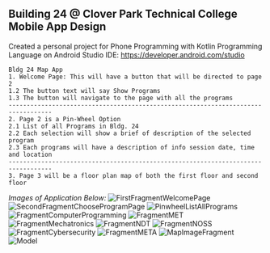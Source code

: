 ## Building 24 @ Clover Park Technical College Mobile App Design 
Created a personal project for Phone Programming with Kotlin Programming Language on Android Studio IDE: https://developer.android.com/studio

```
Bldg 24 Map App
1. Welcome Page: This will have a button that will be directed to page 2
1.2 The button text will say Show Programs 
1.3 The button will navigate to the page with all the programs
----------------------------------------------------------------------------------
2. Page 2 is a Pin-Wheel Option
2.1 List of all Programs in Bldg. 24 
2.2 Each selection will show a brief of description of the selected program
2.3 Each programs will have a description of info session date, time and location
----------------------------------------------------------------------------------
3. Page 3 will be a floor plan map of both the first floor and second floor
```
*Images of Application Below:* 
![FirstFragmentWelcomePage](https://github.com/marysaray/Bldg24MobileApp/assets/82470838/8f7c810a-08d0-4d58-8899-b3ed1856b292)
![SecondFragmentChooseProgramPage](https://github.com/marysaray/Bldg24MobileApp/assets/82470838/9f96e6a2-cb28-4364-8ebd-37785e0df098)
![PinwheelListAllPrograms](https://github.com/marysaray/Bldg24MobileApp/assets/82470838/d5428fbb-ca04-4f70-8974-f5e191c91fac)
![FragmentComputerProgramming](https://github.com/marysaray/Bldg24MobileApp/assets/82470838/c991ae56-63a5-47f6-b542-64a267e3ed0f)
![FragmentMET](https://github.com/marysaray/Bldg24MobileApp/assets/82470838/4d9664db-72e5-4e55-95b9-f79ad4e4dc5a)
![FragmentMechatronics](https://github.com/marysaray/Bldg24MobileApp/assets/82470838/a35bbc32-96a2-4f60-b884-4fb1b8257d77)
![FragmentNDT](https://github.com/marysaray/Bldg24MobileApp/assets/82470838/e9147a10-16af-41fa-b0cd-989227635788)
![FragmentNOSS](https://github.com/marysaray/Bldg24MobileApp/assets/82470838/89223973-8107-4cf0-8a26-e4ea035e9a16)
![FragmentCybersecurity](https://github.com/marysaray/Bldg24MobileApp/assets/82470838/1710a90b-b4dd-4363-ae83-69a61fb671b2)
![FragmentMETA](https://github.com/marysaray/Bldg24MobileApp/assets/82470838/5abbddf5-5102-4388-a9be-a8ee59dd5f9a)
![MapImageFragment](https://github.com/marysaray/Bldg24MobileApp/assets/82470838/d108e2b3-0905-4a63-94e2-418379bae79f)
![Model](https://github.com/marysaray/Bldg24MobileApp/assets/82470838/2f6ca325-a680-4003-9bac-d8dfeae0cee2)
